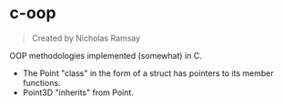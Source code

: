 # c-oop
> Created by Nicholas Ramsay

OOP methodologies implemented (somewhat) in C.

* The Point "class" in the form of a struct has pointers to its member functions.
* Point3D "inherits" from Point.
